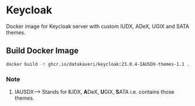 # Keycloak
Docker image for Keycloak server with custom IUDX, ADeX, UGIX and SATA themes.

## Build Docker Image
```sh
docker build -t ghcr.io/datakaveri/keycloak:23.0.4-IAUSDX-themes-1.1 .
```
### Note
1. IAUSDX--> Stands for **I**UDX, **A**DeX, **U**GIX, **S**ATA i.e. contains those themes. 
